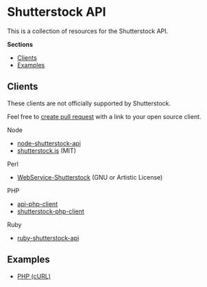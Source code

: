 # Shutterstock API

This is a collection of resources for the Shutterstock API.

**Sections**

 * [Clients](#clients)
 * [Examples](#examples)

## Clients

These clients are not officially supported by Shutterstock.

Feel free to [create pull request](https://help.github.com/articles/creating-a-pull-request) with a link to your open source client.

Node

 * [node-shutterstock-api](https://github.com/shutterstock/node-shutterstock-api)
 * [shutterstock.js](https://github.com/silas/shutterstock.js) (MIT)

Perl

 * [WebService-Shutterstock](http://search.cpan.org/~bphillips/WebService-Shutterstock/) (GNU or Artistic License)

PHP

 * [api-php-client](https://github.com/shutterstock/api-php-client)
 * [shutterstock-php-client](https://github.com/bbaisley/shutterstock-php-client)

Ruby

 * [ruby-shutterstock-api](https://github.com/shutterstock/ruby-shutterstock-api)

## Examples

 * [PHP (cURL)](https://github.com/shutterstock/api/blob/master/examples/php-curl/index.php)
